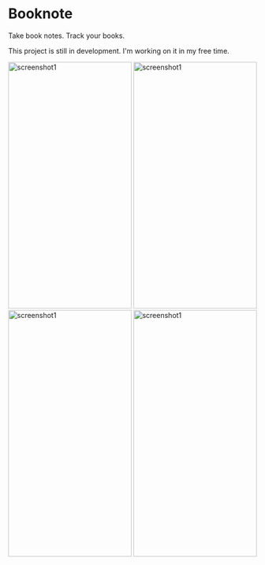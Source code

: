 # Booknote

Take book notes. Track your books.

This project is still in development. I'm working on it in my free time.

<img src="https://i.imgur.com/pBApX7B.jpg" alt="screenshot1" width="250" height="500"> <img src="https://i.imgur.com/XkQHDds.png" alt="screenshot1" width="250" height="500"> <br>
<img src="https://i.imgur.com/VH5bbkS.png" alt="screenshot1" width="250" height="500"> <img src="https://i.imgur.com/f7ddMhK.png" alt="screenshot1" width="250" height="500">
